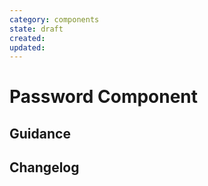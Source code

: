 ```yaml
---
category: components
state: draft
created: 
updated: 
---
```


# Password Component

## Guidance

## Changelog
